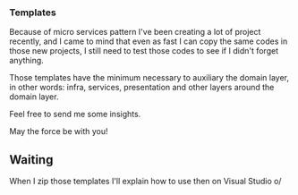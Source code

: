 ### Templates

Because of micro services pattern I've been creating a lot of project recently, and I came to mind that even as fast I can copy the same codes in those new projects, I still need to test those codes to see if I didn't forget anything. 

Those templates have the minimum necessary to auxiliary the domain layer, in other words: infra, services, presentation and other layers around the domain layer. 

Feel free to send me some insights.

May the force be with you!


## Waiting

When I zip those templates I'll explain how to use then on Visual Studio o/